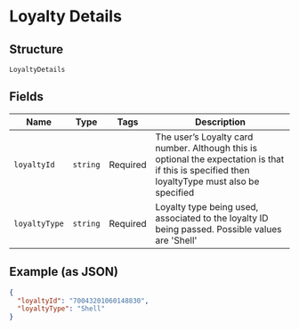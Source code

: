 
# Loyalty Details

## Structure

`LoyaltyDetails`

## Fields

| Name | Type | Tags | Description |
|  --- | --- | --- | --- |
| `loyaltyId` | `string` | Required | The user’s Loyalty card number. Although this is optional the expectation is that if this is specified then loyaltyType must also be specified |
| `loyaltyType` | `string` | Required | Loyalty type being used, associated to the loyalty ID being passed. Possible values are 'Shell' |

## Example (as JSON)

```json
{
  "loyaltyId": "70043201060148830",
  "loyaltyType": "Shell"
}
```

